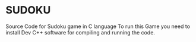 # SUDOKU
Source Code for Sudoku game in C language
To run this Game you need to install Dev C++ software for compiling and running the code.
